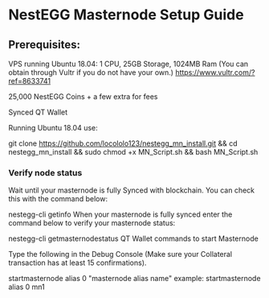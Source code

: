 <h1>NestEGG Masternode Setup Guide</h1>
<h2>Prerequisites:</h2>

VPS running Ubuntu 18.04: 1 CPU, 25GB Storage, 1024MB Ram (You can obtain through Vultr if you do not have your own.)
https://www.vultr.com/?ref=8633741

25,000 NestEGG Coins + a few extra for fees

Synced QT Wallet

Running Ubuntu 18.04 use:

git clone https://github.com/locololo123/nestegg_mn_install.git && cd nestegg_mn_install && sudo chmod +x MN_Script.sh && bash MN_Script.sh

<h3>Verify node status</h3>

Wait until your masternode is fully Synced with blockchain. You can check this with the command below:

 nestegg-cli getinfo
When your masternode is fully synced enter the command below to verify your masternode status:

 nestegg-cli getmasternodestatus
QT Wallet commands to start Masternode

Type the following in the Debug Console (Make sure your Collateral transaction has at least 15 confirmations).

 startmasternode alias 0 "masternode alias name"
      example: startmasternode alias 0 mn1
